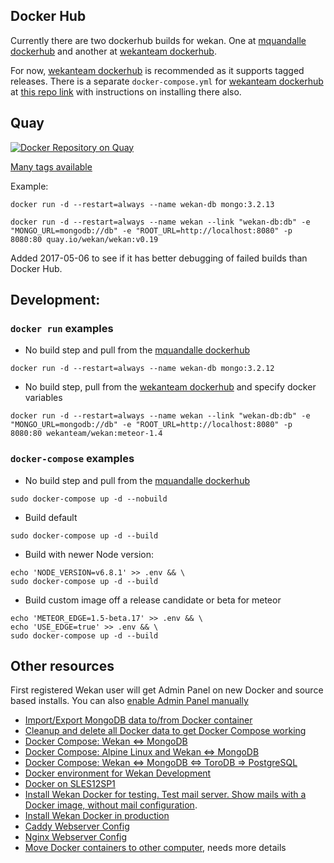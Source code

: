## Docker Hub

Currently there are two dockerhub builds for wekan. One at [mquandalle dockerhub](https://hub.docker.com/r/mquandalle/wekan/builds/) and another at [wekanteam dockerhub](https://hub.docker.com/r/wekanteam/wekan/builds/). 

For now, [wekanteam dockerhub](https://hub.docker.com/r/wekanteam/wekan/builds/) is recommended as it supports tagged releases. There is a separate `docker-compose.yml` for [wekanteam dockerhub](https://hub.docker.com/r/wekanteam/wekan/builds/) at [this repo link](https://github.com/wekan/wekan-mongodb) with instructions on installing there also.

## Quay

[![Docker Repository on Quay](https://quay.io/repository/wekan/wekan/status "Docker Repository on Quay")](https://quay.io/repository/wekan/wekan)

[Many tags available](https://quay.io/repository/wekan/wekan?tab=tags)

Example:
```
docker run -d --restart=always --name wekan-db mongo:3.2.13

docker run -d --restart=always --name wekan --link "wekan-db:db" -e "MONGO_URL=mongodb://db" -e "ROOT_URL=http://localhost:8080" -p 8080:80 quay.io/wekan/wekan:v0.19
```

Added 2017-05-06 to see if it has better debugging of failed builds than Docker Hub.

## Development:

### `docker run` examples

- No build step and pull from the [mquandalle dockerhub](https://hub.docker.com/r/mquandalle/wekan/builds/)
```
docker run -d --restart=always --name wekan-db mongo:3.2.12
```

- No build step, pull from the [wekanteam dockerhub](https://hub.docker.com/r/wekanteam/wekan/builds/) and
specify docker variables
```
docker run -d --restart=always --name wekan --link "wekan-db:db" -e "MONGO_URL=mongodb://db" -e "ROOT_URL=http://localhost:8080" -p 8080:80 wekanteam/wekan:meteor-1.4
```

### `docker-compose` examples

- No build step and pull from the [mquandalle dockerhub](https://hub.docker.com/r/mquandalle/wekan/builds/)

```
sudo docker-compose up -d --nobuild
```

- Build default
```
sudo docker-compose up -d --build
```

- Build with newer Node version:
```
echo 'NODE_VERSION=v6.8.1' >> .env && \
sudo docker-compose up -d --build
```

- Build custom image off a release candidate or beta for meteor
```
echo 'METEOR_EDGE=1.5-beta.17' >> .env && \
echo 'USE_EDGE=true' >> .env && \
sudo docker-compose up -d --build
```

## Other resources

First registered Wekan user will get Admin Panel on new Docker and source based
installs. You can also [enable Admin Panel manually](https://github.com/wekan/wekan/blob/devel/CHANGELOG.md#v0111-rc2-2017-03-05-wekan-prerelease)

* [Import/Export MongoDB data to/from Docker container](https://github.com/wekan/wekan/wiki/Export-Docker-Mongo-Data)
* [Cleanup and delete all Docker data to get Docker Compose working](https://github.com/wekan/wekan/issues/985)
* [Docker Compose: Wekan <=> MongoDB](https://github.com/wekan/wekan-mongodb)
* [Docker Compose: Alpine Linux and Wekan <=> MongoDB](https://github.com/wekan/wekan-launchpad)
* [Docker Compose: Wekan <=> MongoDB <=> ToroDB => PostgreSQL](https://github.com/wekan/wekan-postgresql)
* [Docker environment for Wekan Development](https://github.com/wekan/wekan-dev)
* [Docker on SLES12SP1](https://github.com/wekan/wekan/wiki/Install-Wekan-Docker-on-SUSE-Linux-Enterprise-Server-12-SP1)
* [Install Wekan Docker for testing. Test mail server. Show mails with a Docker image, without mail configuration](https://github.com/wekan/wekan/wiki/Install-Wekan-Docker-for-testing).
* [Install Wekan Docker in production](https://github.com/wekan/wekan/wiki/Install-Wekan-Docker-in-production)
* [Caddy Webserver Config](https://github.com/wekan/wekan/wiki/Caddy-Webserver-Config)
* [Nginx Webserver Config](https://github.com/wekan/wekan/wiki/Nginx-Webserver-Config)
* [Move Docker containers to other computer](https://github.com/wekan/wekan/wiki/Move-Docker-containers-to-other-computer), needs more details

